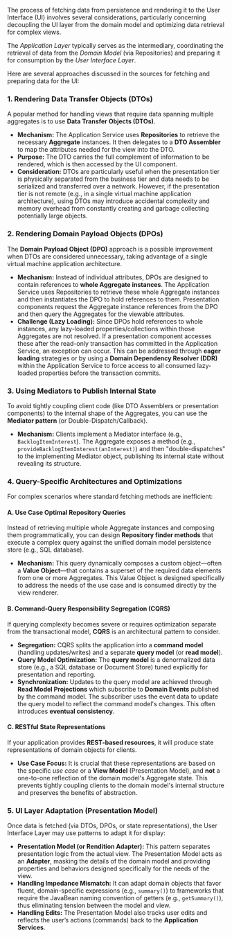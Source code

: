 The process of fetching data from persistence and rendering it to the User Interface (UI) involves several considerations, particularly concerning decoupling the UI layer from the domain model and optimizing data retrieval for complex views.

The *Application Layer* typically serves as the intermediary, coordinating the retrieval of data from the *Domain Model* (via Repositories) and preparing it for consumption by the *User Interface Layer*.

Here are several approaches discussed in the sources for fetching and preparing data for the UI:

### 1. Rendering Data Transfer Objects (DTOs)

A popular method for handling views that require data spanning multiple aggregates is to use **Data Transfer Objects (DTOs)**.

*   **Mechanism:** The Application Service uses **Repositories** to retrieve the necessary **Aggregate** instances. It then delegates to a **DTO Assembler** to map the attributes needed for the view into the DTO.
*   **Purpose:** The DTO carries the full complement of information to be rendered, which is then accessed by the UI component.
*   **Consideration:** DTOs are particularly useful when the presentation tier is physically separated from the business tier and data needs to be serialized and transferred over a network. However, if the presentation tier is not remote (e.g., in a single virtual machine application architecture), using DTOs may introduce accidental complexity and memory overhead from constantly creating and garbage collecting potentially large objects.

### 2. Rendering Domain Payload Objects (DPOs)

The **Domain Payload Object (DPO)** approach is a possible improvement when DTOs are considered unnecessary, taking advantage of a single virtual machine application architecture.

*   **Mechanism:** Instead of individual attributes, DPOs are designed to contain references to **whole Aggregate instances**. The Application Service uses Repositories to retrieve these whole Aggregate instances and then instantiates the DPO to hold references to them. Presentation components request the Aggregate instance references from the DPO and then query the Aggregates for the viewable attributes.
*   **Challenge (Lazy Loading):** Since DPOs hold references to whole instances, any lazy-loaded properties/collections within those Aggregates are not resolved. If a presentation component accesses these after the read-only transaction has committed in the Application Service, an exception can occur. This can be addressed through **eager loading** strategies or by using a **Domain Dependency Resolver (DDR)** within the Application Service to force access to all consumed lazy-loaded properties before the transaction commits.

### 3. Using Mediators to Publish Internal State

To avoid tightly coupling client code (like DTO Assemblers or presentation components) to the internal shape of the Aggregates, you can use the **Mediator pattern** (or Double-Dispatch/Callback).

*   **Mechanism:** Clients implement a Mediator interface (e.g., `BacklogItemInterest`). The Aggregate exposes a method (e.g., `provideBacklogItemInterest(anInterest)`) and then "double-dispatches" to the implementing Mediator object, publishing its internal state without revealing its structure.

### 4. Query-Specific Architectures and Optimizations

For complex scenarios where standard fetching methods are inefficient:

#### A. Use Case Optimal Repository Queries
Instead of retrieving multiple whole Aggregate instances and composing them programmatically, you can design **Repository finder methods** that execute a complex query against the unified domain model persistence store (e.g., SQL database).

*   **Mechanism:** This query dynamically composes a custom object—often a **Value Object**—that contains a superset of the required data elements from one or more Aggregates. This Value Object is designed specifically to address the needs of the use case and is consumed directly by the view renderer.

#### B. Command-Query Responsibility Segregation (CQRS)
If querying complexity becomes severe or requires optimization separate from the transactional model, **CQRS** is an architectural pattern to consider.

*   **Segregation:** CQRS splits the application into a **command model** (handling updates/writes) and a separate **query model** (or **read model**).
*   **Query Model Optimization:** The **query model** is a denormalized data store (e.g., a SQL database or Document Store) tuned explicitly for presentation and reporting.
*   **Synchronization:** Updates to the query model are achieved through **Read Model Projections** which subscribe to **Domain Events** published by the command model. The subscriber uses the event data to update the query model to reflect the command model's changes. This often introduces **eventual consistency**.

#### C. RESTful State Representations
If your application provides **REST-based resources**, it will produce state representations of domain objects for clients.

*   **Use Case Focus:** It is crucial that these representations are based on the specific *use case* or a **View Model** (Presentation Model), and **not** a one-to-one reflection of the domain model's Aggregate state. This prevents tightly coupling clients to the domain model's internal structure and preserves the benefits of abstraction.

### 5. UI Layer Adaptation (Presentation Model)

Once data is fetched (via DTOs, DPOs, or state representations), the User Interface Layer may use patterns to adapt it for display:

*   **Presentation Model (or Rendition Adapter):** This pattern separates presentation logic from the actual view. The Presentation Model acts as an **Adapter**, masking the details of the domain model and providing properties and behaviors designed specifically for the needs of the view.
*   **Handling Impedance Mismatch:** It can adapt domain objects that favor fluent, domain-specific expressions (e.g., `summary()`) to frameworks that require the JavaBean naming convention of getters (e.g., `getSummary()`), thus eliminating tension between the model and view.
*   **Handling Edits:** The Presentation Model also tracks user edits and reflects the user’s actions (commands) back to the **Application Services**.
